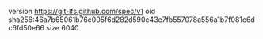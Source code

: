 version https://git-lfs.github.com/spec/v1
oid sha256:46a7b65061b76c005f6d282d590c43e7fb557078a556a1b7f081c6dc6fd50e66
size 6040
